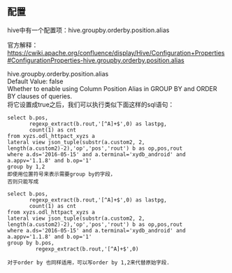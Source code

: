 ## 配置
hive中有一个配置项：hive.groupby.orderby.position.alias   

官方解释：https://cwiki.apache.org/confluence/display/Hive/Configuration+Properties#ConfigurationProperties-hive.groupby.orderby.position.alias  

hive.groupby.orderby.position.alias  
Default Value: false  
Whether to enable using Column Position Alias in GROUP BY and ORDER BY clauses of queries.  
将它设置成true之后，我们可以执行类似下面这样的sql语句：  

```
select b.pos,
       regexp_extract(b.rout,'[^A]+$',0) as lastpg,
       count(1) as cnt
from xyzs.odl_httpact_xyzs a 
lateral view json_tuple(substr(a.custom2, 2, length(a.custom2)-2),'op','pos','rout') b as op,pos,rout 
where a.ds='2016-05-15' and a.terminal='xydb_android' and a.appv='1.1.8' and b.op='1' 
group by 1,2
即使用位置符号来表示需要group by的字段，  
否则只能写成

select b.pos,
       regexp_extract(b.rout,'[^A]+$',0) as lastpg,
       count(1) as cnt
from xyzs.odl_httpact_xyzs a 
lateral view json_tuple(substr(a.custom2, 2, length(a.custom2)-2),'op','pos','rout') b as op,pos,rout 
where a.ds='2016-05-15' and a.terminal='xydb_android' and a.appv='1.1.8' and b.op='1' 
group by b.pos,
         regexp_extract(b.rout,'[^A]+$',0)   

对于order by 也同样适用，可以写order by 1,2来代替原始字段.
```